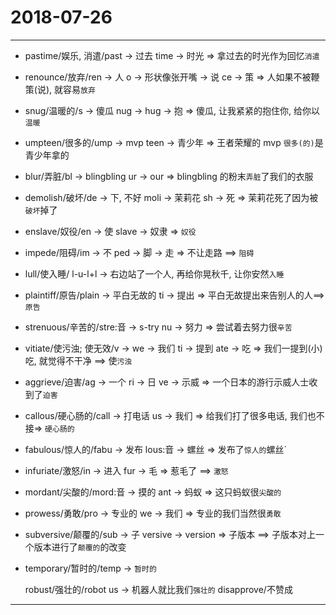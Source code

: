 # 2018-07-26

---

- pastime/娱乐, 消遣/past -> 过去 time -> 时光 => 拿过去的时光作为回忆`消遣`
- renounce/放弃/ren -> 人 o -> 形状像张开嘴 -> 说 ce -> 策 => 人如果不被鞭策(说), 就容易`放弃`
- snug/温暖的/s -> 傻瓜 nug -> hug -> 抱 => 傻瓜, 让我紧紧的抱住你, 给你以`温暖`
- umpteen/很多的/ump -> mvp teen -> 青少年 => 王者荣耀的 mvp `很多(的)`是青少年拿的
- blur/弄脏/bl -> blingbling ur -> our => blingbling 的粉末`弄脏`了我们的衣服
- demolish/破坏/de -> 下, 不好 moli -> 茉莉花 sh -> 死 => 茉莉花死了因为被`破坏`掉了
- enslave/奴役/en -> 使  slave -> 奴隶 => `奴役`
- impede/阻碍/im -> 不 ped -> 脚 -> 走 => 不让走路 ==> `阻碍`
- lull/使入睡/ l-u-l+l -> 右边站了一个人, 再给你晃秋千, 让你安然`入睡`
- plaintiff/原告/plain -> 平白无故的 ti -> 提出 => 平白无故提出来告别人的人==> `原告`
- strenuous/辛苦的/stre:音 -> s-try nu -> 努力 => 尝试着去努力很`辛苦`
- vitiate/使污浊; 使无效/v -> we -> 我们 ti -> 提到 ate -> 吃 => 我们一提到(小)吃, 就觉得不干净 ==> 使`污浊`
- aggrieve/迫害/ag -> 一个 ri -> 日 ve -> 示威 => 一个日本的游行示威人士收到了`迫害`
- callous/硬心肠的/call -> 打电话 us -> 我们 => 给我们打了很多电话, 我们也不接=> `硬心肠的`
- fabulous/惊人的/fabu -> 发布 lous:音 -> 螺丝 => 发布了`惊人的`螺丝`
- infuriate/激怒/in -> 进入 fur -> 毛 => 惹毛了 ==> `激怒`
- mordant/尖酸的/mord:音 -> 摸的 ant -> 蚂蚁 => 这只蚂蚁很`尖酸的`
- prowess/勇敢/pro -> 专业的 we -> 我们 => 专业的我们当然很`勇敢`
- subversive/颠覆的/sub -> 子 versive -> version => 子版本 ==> 子版本对上一个版本进行了`颠覆的`的改变
- temporary/暂时的/temp -> `暂时的`

    robust/强壮的/robot us -> 机器人就比我们`强壮的`
    disapprove/不赞成

---
